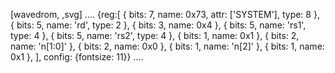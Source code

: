 [wavedrom, ,svg]
....
{reg:[
{ bits:  7, name: 0x73, attr: ['SYSTEM'], type: 8 },
{ bits:  5, name: 'rd', type: 2 },
{ bits:  3, name: 0x4 },
{ bits:  5, name: 'rs1', type: 4 },
{ bits:  5, name: 'rs2', type: 4 },
{ bits:  1, name: 0x1 },
{ bits:  2, name: 'n[1:0]' },
{ bits:  2, name: 0x0 },
{ bits:  1, name: 'n[2]' },
{ bits:  1, name: 0x1 },
], config: {fontsize: 11}}
....
